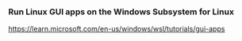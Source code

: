 ### Run Linux GUI apps on the Windows Subsystem for Linux

https://learn.microsoft.com/en-us/windows/wsl/tutorials/gui-apps
